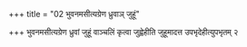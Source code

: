 +++
title = "02 भुवनमसीत्यग्रेण ध्रुवाञ् जुहूं"

+++
भुवनमसीत्यग्रेण ध्रुवां जुहूं वाञ्चलिं कृत्वा जुह्वेहीति जुहूमादत्त उपभृदेहीत्युपभृतम् २